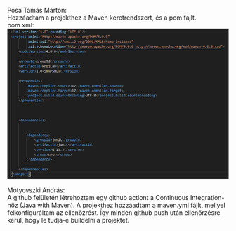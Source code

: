 Pósa Tamás Márton: <br />
Hozzáadtam a projekthez a Maven keretrendszert, és a pom fájlt.<br />
pom.xml:
![](pom_alap.png)

Motyovszki András: <br />
A github felületén létrehoztam egy github actiont a Continuous Integration-höz (Java with Maven). A projekthez hozzáadtam a maven.yml fájlt, mellyel felkonfiguráltam az ellenőzrést. Így minden github push után ellenőrzésre kerül, hogy le tudja-e buildelni a projektet.